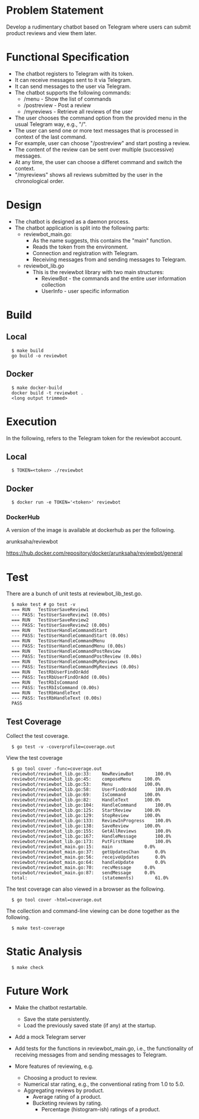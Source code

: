# Problem Statement

Develop a rudimentary chatbot based on Telegram where users can submit product reviews and view them later.

# Functional Specification

  - The chatbot registers to Telegram with its token.
  - It can receive messages sent to it via Telegram.
  - It can send messages to the user via Telegram.
  - The chatbot supports the following commands:
    - /menu       - Show the list of commands
    - /postreview - Post a review
    - /myreviews  - Retrieve all reviews of the user
  - The user chooses the command option from the provided menu in the usual Telegram way, e.g., "/<command>".
  - The user can send one or more text messages that is processed in context of the last command.
  - For example, user can choose "/postreview" and start posting a review.
  - The content of the review can be sent over multiple (successive) messages. 
  - At any time, the user can choose a differet command and switch the context. 
  - "/myreviews" shows all reviews submitted by the user in the chronological order.

# Design

  - The chatbot is designed as a daemon process.
  - The chatbot application is split into the following parts:
    - reviewbot_main.go: 
      - As the name suggests, this contains the "main" function.
      - Reads the token from the environment.
      - Connection and registration with Telegram.
      - Receiving messages from and sending messages to Telegram.
    - reviewbot_lib.go
      - This is the reviewbot library with two main structures:
        - ReviewBot - the commands and the entire user information collection
        - UserInfo - user specific information

# Build

## Local
```
  $ make build
  go build -o reviewbot
```
## Docker

```
  $ make docker-build
  docker build -t reviewbot .
  <long output trimmed>
```

# Execution

In the following, <token> refers to the Telegram token for the reviewbot account.

## Local

```
  $ TOKEN=<token> ./reviewbot
```

## Docker

```
  $ docker run -e TOKEN='<token>' reviewbot
```

### DockerHub

A version of the image is available at dockerhub as per the following.

  arunksaha/reviewbot

  https://hub.docker.com/repository/docker/arunksaha/reviewbot/general

# Test

There are a bunch of unit tests at reviewbot_lib_test.go.

```
  $ make test # go test -v
  === RUN   TestUserSaveReview1
  --- PASS: TestUserSaveReview1 (0.00s)
  === RUN   TestUserSaveReview2
  --- PASS: TestUserSaveReview2 (0.00s)
  === RUN   TestUserHandleCommandStart
  --- PASS: TestUserHandleCommandStart (0.00s)
  === RUN   TestUserHandleCommandMenu
  --- PASS: TestUserHandleCommandMenu (0.00s)
  === RUN   TestUserHandleCommandPostReview
  --- PASS: TestUserHandleCommandPostReview (0.00s)
  === RUN   TestUserHandleCommandMyReviews
  --- PASS: TestUserHandleCommandMyReviews (0.00s)
  === RUN   TestRbUserFindOrAdd
  --- PASS: TestRbUserFindOrAdd (0.00s)
  === RUN   TestRbIsCommand
  --- PASS: TestRbIsCommand (0.00s)
  === RUN   TestRbHandleText
  --- PASS: TestRbHandleText (0.00s)
  PASS
```

## Test Coverage

Collect the test coverage.

```
  $ go test -v -coverprofile=coverage.out
```

View the test coverage

```
  $ go tool cover -func=coverage.out 
  reviewbot/reviewbot_lib.go:33:	NewReviewBot		100.0%
  reviewbot/reviewbot_lib.go:45:	composeMenu		100.0%
  reviewbot/reviewbot_lib.go:53:	Menu			100.0%
  reviewbot/reviewbot_lib.go:58:	UserFindOrAdd		100.0%
  reviewbot/reviewbot_lib.go:69:	IsCommand		100.0%
  reviewbot/reviewbot_lib.go:82:	HandleText		100.0%
  reviewbot/reviewbot_lib.go:104:	HandleCommand		100.0%
  reviewbot/reviewbot_lib.go:125:	StartReview		100.0%
  reviewbot/reviewbot_lib.go:129:	StopReview		100.0%
  reviewbot/reviewbot_lib.go:133:	ReviewInProgress	100.0%
  reviewbot/reviewbot_lib.go:138:	SaveReview		100.0%
  reviewbot/reviewbot_lib.go:155:	GetAllReviews		100.0%
  reviewbot/reviewbot_lib.go:167:	HandleMessage		100.0%
  reviewbot/reviewbot_lib.go:173:	PutFirstName		100.0%
  reviewbot/reviewbot_main.go:15:	main			0.0%
  reviewbot/reviewbot_main.go:37:	getUpdatesChan		0.0%
  reviewbot/reviewbot_main.go:56:	receiveUpdates		0.0%
  reviewbot/reviewbot_main.go:64:	handleUpdate		0.0%
  reviewbot/reviewbot_main.go:70:	recvMessage		0.0%
  reviewbot/reviewbot_main.go:87:	sendMessage		0.0%
  total:							(statements)		61.0%
```

The test coverage can also viewed in a browser as the following.

```
  $ go tool cover -html=coverage.out
```

The collection and command-line viewing can be done together as the following.

```
  $ make test-coverage
```

# Static Analysis

```
  $ make check
```

# Future Work
  
  - Make the chatbot restartable.
    - Save the state persistently.
    - Load the previously saved state (if any) at the startup.

  - Add a mock Telegram server

  - Add tests for the functions in reviewbot_main.go, i.e., the functionality of receiving messages from and sending messages to Telegram.

  - More features of reviewing, e.g.
    - Choosing a product to review.
    - Numerical star rating, e.g., the conventional rating from 1.0 to 5.0.
    - Aggregating reviews by product.
      - Average rating of a product.
      - Bucketing reviews by rating.
        - Percentage (histogram-ish) ratings of a product.


